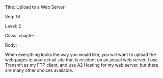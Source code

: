 Title:  Upload to a Web Server

Seq:    16

Level:  2

Class:  chapter

Body:

When everything looks the way you would like, you will want to upload the web pages to your actual site that is resident on an actual web server. I use Transmit as my FTP client, and use A2 Hosting for my web server, but there are many other choices available. 

